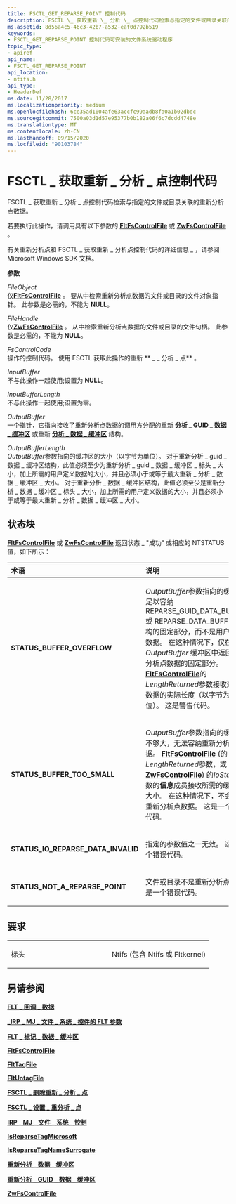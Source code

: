 ```yaml
---
title: FSCTL_GET_REPARSE_POINT 控制代码
description: FSCTL \_ 获取重新 \_ 分析 \_ 点控制代码检索与指定的文件或目录关联的重新分析点数据。
ms.assetid: 8d56a4c5-46c3-42b7-a532-eaf0d792b519
keywords:
- FSCTL_GET_REPARSE_POINT 控制代码可安装的文件系统驱动程序
topic_type:
- apiref
api_name:
- FSCTL_GET_REPARSE_POINT
api_location:
- ntifs.h
api_type:
- HeaderDef
ms.date: 11/28/2017
ms.localizationpriority: medium
ms.openlocfilehash: 6ce35ad1004afe63accfc99aadb8fa0a1b02dbdc
ms.sourcegitcommit: 7500a03d1d57e95377b0b182a06f6c7dcdd4748e
ms.translationtype: MT
ms.contentlocale: zh-CN
ms.lasthandoff: 09/15/2020
ms.locfileid: "90103784"
---
```

# <a name="fsctl_get_reparse_point-control-code"></a>FSCTL \_ 获取重新 \_ 分析 \_ 点控制代码


FSCTL \_ 获取重新 \_ 分析 \_ 点控制代码检索与指定的文件或目录关联的重新分析点数据。

若要执行此操作，请调用具有以下参数的 [**FltFsControlFile**](/windows-hardware/drivers/ddi/fltkernel/nf-fltkernel-fltfscontrolfile) 或 [**ZwFsControlFile**](/previous-versions/ff566462(v=vs.85)) 。

有关重新分析点和 FSCTL \_ 获取重新 \_ 分析点控制代码的详细信息 \_ ，请参阅 Microsoft Windows SDK 文档。

**参数**

<a href="" id="fileobject"></a>*FileObject*  
仅[**FltFsControlFile**](/windows-hardware/drivers/ddi/fltkernel/nf-fltkernel-fltfscontrolfile) 。 要从中检索重新分析点数据的文件或目录的文件对象指针。 此参数是必需的，不能为 **NULL**。

<a href="" id="filehandle"></a>*FileHandle*  
仅[**ZwFsControlFile**](/previous-versions/ff566462(v=vs.85)) 。 从中检索重新分析点数据的文件或目录的文件句柄。 此参数是必需的，不能为 **NULL**。

<a href="" id="fscontrolcode"></a>*FsControlCode*  
操作的控制代码。 使用 FSCTL 获取此操作的重新 ** \_ \_ 分析 \_ 点** 。

<a href="" id="inputbuffer"></a>*InputBuffer*  
不与此操作一起使用;设置为 **NULL**。

<a href="" id="inputbufferlength"></a>*InputBufferLength*  
不与此操作一起使用;设置为零。

<a href="" id="outputbuffer"></a>*OutputBuffer*  
一个指针，它指向接收了重新分析点数据的调用方分配的重新 [**分析 \_ GUID \_ 数据 \_ 缓冲区**](/windows-hardware/drivers/ddi/ntifs/ns-ntifs-_reparse_guid_data_buffer) 或重新 [**分析 \_ 数据 \_ 缓冲区**](/windows-hardware/drivers/ddi/ntifs/ns-ntifs-_reparse_data_buffer) 结构。

<a href="" id="outputbufferlength"></a>*OutputBufferLength*  
*OutputBuffer*参数指向的缓冲区的大小（以字节为单位）。 对于重新分析 \_ guid \_ 数据 \_ 缓冲区结构，此值必须至少为重新分析 \_ guid \_ 数据 \_ 缓冲区 \_ 标头 \_ 大小，加上所需的用户定义数据的大小，并且必须小于或等于最大重新 \_ 分析 \_ 数据 \_ 缓冲区 \_ 大小。 对于重新分析 \_ 数据 \_ 缓冲区结构，此值必须至少是重新分析 \_ 数据 \_ 缓冲区 \_ 标头 \_ 大小，加上所需的用户定义数据的大小，并且必须小于或等于最大重新 \_ 分析 \_ 数据 \_ 缓冲区 \_ 大小。

<a name="status-block"></a>状态块
------------

[**FltFsControlFile**](/windows-hardware/drivers/ddi/fltkernel/nf-fltkernel-fltfscontrolfile) 或 [**ZwFsControlFile**](/previous-versions/ff566462(v=vs.85)) 返回状态 \_ "成功" 或相应的 NTSTATUS 值，如下所示：

<table>
<colgroup>
<col width="50%" />
<col width="50%" />
</colgroup>
<thead>
<tr class="header">
<th align="left">术语</th>
<th align="left">说明</th>
</tr>
</thead>
<tbody>
<tr class="odd">
<td align="left"><p><strong>STATUS_BUFFER_OVERFLOW</strong></p></td>
<td align="left"><p><em>OutputBuffer</em>参数指向的缓冲区足以容纳 REPARSE_GUID_DATA_BUFFER 或 REPARSE_DATA_BUFFER 结构的固定部分，而不是用户定义数据。 在这种情况下，仅在 <em>OutputBuffer</em> 缓冲区中返回重新分析点数据的固定部分。 <a href="/windows-hardware/drivers/ddi/fltkernel/nf-fltkernel-fltfscontrolfile" data-raw-source="[&lt;strong&gt;FltFsControlFile&lt;/strong&gt;](/windows-hardware/drivers/ddi/fltkernel/nf-fltkernel-fltfscontrolfile)"><strong>FltFsControlFile</strong></a>的<em>LengthReturned</em>参数接收返回的数据的实际长度（以字节为单位）。 这是警告代码。</p></td>
</tr>
<tr class="even">
<td align="left"><p><strong>STATUS_BUFFER_TOO_SMALL</strong></p></td>
<td align="left"><p><em>OutputBuffer</em>参数指向的缓冲区不够大，无法容纳重新分析点数据。 <a href="/windows-hardware/drivers/ddi/fltkernel/nf-fltkernel-fltfscontrolfile" data-raw-source="[&lt;strong&gt;FltFsControlFile&lt;/strong&gt;](/windows-hardware/drivers/ddi/fltkernel/nf-fltkernel-fltfscontrolfile)"><strong>FltFsControlFile</strong></a> (的<em>LengthReturned</em>参数，或<a href="/previous-versions/ff566462(v=vs.85)" data-raw-source="[&lt;strong&gt;ZwFsControlFile&lt;/strong&gt;](/previous-versions/ff566462(v=vs.85))"><strong>ZwFsControlFile</strong></a>) 的<em>IoStatus</em>参数的<strong>信息</strong>成员接收所需的缓冲区大小。 在这种情况下，不会返回重新分析点数据。 这是一个错误代码。</p></td>
</tr>
<tr class="odd">
<td align="left"><p><strong>STATUS_IO_REPARSE_DATA_INVALID</strong></p></td>
<td align="left"><p>指定的参数值之一无效。 这是一个错误代码。</p></td>
</tr>
<tr class="even">
<td align="left"><p><strong>STATUS_NOT_A_REPARSE_POINT</strong></p></td>
<td align="left"><p>文件或目录不是重新分析点。 这是一个错误代码。</p></td>
</tr>
</tbody>
</table>

 

<a name="requirements"></a>要求
------------

<table>
<colgroup>
<col width="50%" />
<col width="50%" />
</colgroup>
<tbody>
<tr class="odd">
<td align="left"><p>标头</p></td>
<td align="left">Ntifs (包含 Ntifs 或 Fltkernel) </td>
</tr>
</tbody>
</table>

## <a name="see-also"></a>另请参阅


[**FLT \_ 回调 \_ 数据**](/windows-hardware/drivers/ddi/fltkernel/ns-fltkernel-_flt_callback_data)

[**\_IRP \_ MJ \_ 文件 \_ 系统 \_ 控件的 FLT 参数**](flt-parameters-for-irp-mj-file-system-control.md)

[**FLT \_ 标记 \_ 数据 \_ 缓冲区**](/windows-hardware/drivers/ddi/fltkernel/ns-fltkernel-_flt_tag_data_buffer)

[**FltFsControlFile**](/windows-hardware/drivers/ddi/fltkernel/nf-fltkernel-fltfscontrolfile)

[**FltTagFile**](/windows-hardware/drivers/ddi/fltkernel/nf-fltkernel-flttagfile)

[**FltUntagFile**](/windows-hardware/drivers/ddi/fltkernel/nf-fltkernel-fltuntagfile)

[**FSCTL \_ 删除重新 \_ 分析 \_ 点**](fsctl-delete-reparse-point.md)

[**FSCTL \_ 设置 \_ 重分析 \_ 点**](fsctl-set-reparse-point.md)

[**IRP \_ MJ \_ 文件 \_ 系统 \_ 控制**](irp-mj-file-system-control.md)

[**IsReparseTagMicrosoft**](/windows-hardware/drivers/ddi/ntifs/nf-ntifs-isreparsetagmicrosoft)

[**IsReparseTagNameSurrogate**](/windows-hardware/drivers/ddi/ntifs/nf-ntifs-isreparsetagnamesurrogate)

[**重新分析 \_ 数据 \_ 缓冲区**](/windows-hardware/drivers/ddi/ntifs/ns-ntifs-_reparse_data_buffer)

[**重新分析 \_ GUID \_ 数据 \_ 缓冲区**](/windows-hardware/drivers/ddi/ntifs/ns-ntifs-_reparse_guid_data_buffer)

[**ZwFsControlFile**](/previous-versions/ff566462(v=vs.85))

